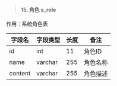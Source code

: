> #### 15. 角色 s_role

作用：系统角色表

| 字段名  | 字段类型 | 长度 | 备注     |
| ------- | -------- | ---- | -------- |
| id      | int      | 11   | 角色ID   |
| name    | varchar  | 255  | 角色名称 |
| content | varchar  | 255  | 角色描述 |